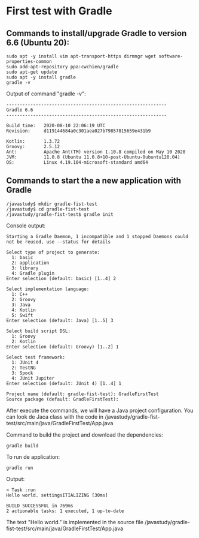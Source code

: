 # First test with Gradle

## Commands to install/upgrade Gradle to version 6.6 (Ubuntu 20):

```
sudo apt -y install vim apt-transport-https dirmngr wget software-properties-common
sudo add-apt-repository ppa:cwchien/gradle
sudo apt-get update
sudo apt -y install gradle
gradle -v
```
Output of command "gradle -v":
```
------------------------------------------------------------
Gradle 6.6
------------------------------------------------------------

Build time:   2020-08-10 22:06:19 UTC
Revision:     d119144684a0c301aea027b79857815659e431b9

Kotlin:       1.3.72
Groovy:       2.5.12
Ant:          Apache Ant(TM) version 1.10.8 compiled on May 10 2020
JVM:          11.0.8 (Ubuntu 11.0.8+10-post-Ubuntu-0ubuntu120.04)
OS:           Linux 4.19.104-microsoft-standard amd64
```

## Commands to start the a new application with Gradle
```
/javastudy$ mkdir gradle-fist-test
/javastudy$ cd gradle-fist-test
/javastudy/gradle-fist-test$ gradle init
```
Console output:
```
Starting a Gradle Daemon, 1 incompatible and 1 stopped Daemons could not be reused, use --status for details

Select type of project to generate:
  1: basic
  2: application
  3: library
  4: Gradle plugin
Enter selection (default: basic) [1..4] 2

Select implementation language:
  1: C++
  2: Groovy
  3: Java
  4: Kotlin
  5: Swift
Enter selection (default: Java) [1..5] 3

Select build script DSL:
  1: Groovy
  2: Kotlin
Enter selection (default: Groovy) [1..2] 1

Select test framework:
  1: JUnit 4
  2: TestNG
  3: Spock
  4: JUnit Jupiter
Enter selection (default: JUnit 4) [1..4] 1

Project name (default: gradle-fist-test): GradleFirstTest
Source package (default: GradleFirstTest):
```

After execute the commands, we will have a Java project configuration. 
You can look de Jaca class with the code in /javastudy/gradle-fist-test/src/main/java/GradleFirstTest/App.java

Command to build the project and download the dependencies:
```
gradle build
```

To run de application:
```
gradle run
```
Output:
```
> Task :run
Hello world. settingsITIALIZING [30ms]

BUILD SUCCESSFUL in 769ms
2 actionable tasks: 1 executed, 1 up-to-date
```
The text "Hello world." is implemented in the source file /javastudy/gradle-fist-test/src/main/java/GradleFirstTest/App.java
